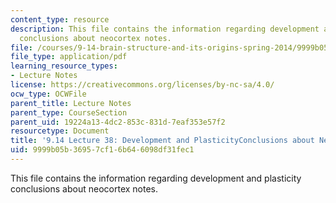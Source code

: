 ```yaml
---
content_type: resource
description: This file contains the information regarding development and plasticity
  conclusions about neocortex notes.
file: /courses/9-14-brain-structure-and-its-origins-spring-2014/9999b05b36957cf16b646098df31fec1_MIT9_14S14_Lecture38.pdf
file_type: application/pdf
learning_resource_types:
- Lecture Notes
license: https://creativecommons.org/licenses/by-nc-sa/4.0/
ocw_type: OCWFile
parent_title: Lecture Notes
parent_type: CourseSection
parent_uid: 19224a13-4dc2-853c-831d-7eaf353e57f2
resourcetype: Document
title: '9.14 Lecture 38: Development and PlasticityConclusions about Neocortex Notes'
uid: 9999b05b-3695-7cf1-6b64-6098df31fec1
---
```

This file contains the information regarding development and plasticity conclusions about neocortex notes.
